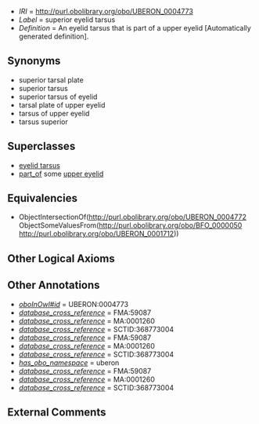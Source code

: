  * *IRI* = http://purl.obolibrary.org/obo/UBERON_0004773
 * *Label* = superior eyelid tarsus
 * *Definition* = An eyelid tarsus that is part of a upper eyelid [Automatically generated definition].

## Synonyms

 * superior tarsal plate
 * superior tarsus
 * superior tarsus of eyelid
 * tarsal plate of upper eyelid
 * tarsus of upper eyelid
 * tarsus superior

## Superclasses

 * [eyelid tarsus](../../UBERON/72/UBERON_0004772.md)
 * [part_of](../../BFO/50/BFO_0000050.md) some [upper eyelid](../../UBERON/12/UBERON_0001712.md)

## Equivalencies

 * ObjectIntersectionOf(<http://purl.obolibrary.org/obo/UBERON_0004772> ObjectSomeValuesFrom(<http://purl.obolibrary.org/obo/BFO_0000050> <http://purl.obolibrary.org/obo/UBERON_0001712>))

## Other Logical Axioms


## Other Annotations

 * *[oboInOwl#id](../../id/oboInOwl#id.md)* = UBERON:0004773
 * *[database_cross_reference](../../ef/oboInOwl#hasDbXref.md)* = FMA:59087
 * *[database_cross_reference](../../ef/oboInOwl#hasDbXref.md)* = MA:0001260
 * *[database_cross_reference](../../ef/oboInOwl#hasDbXref.md)* = SCTID:368773004
 * *[database_cross_reference](../../ef/oboInOwl#hasDbXref.md)* = FMA:59087
 * *[database_cross_reference](../../ef/oboInOwl#hasDbXref.md)* = MA:0001260
 * *[database_cross_reference](../../ef/oboInOwl#hasDbXref.md)* = SCTID:368773004
 * *[has_obo_namespace](../../ce/oboInOwl#hasOBONamespace.md)* = uberon
 * *[database_cross_reference](../../ef/oboInOwl#hasDbXref.md)* = FMA:59087
 * *[database_cross_reference](../../ef/oboInOwl#hasDbXref.md)* = MA:0001260
 * *[database_cross_reference](../../ef/oboInOwl#hasDbXref.md)* = SCTID:368773004

## External Comments

